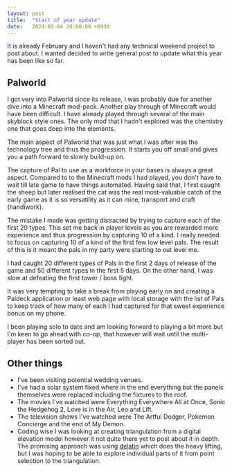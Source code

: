 ```yaml
---
layout: post
title:  "Start of year update"
date:   2024-02-04 20:00:00 +0930
---
```

It is already February and I haven't had any technical weekend project to post
about. I wanted decided to write general post to update what this year has been
like so far.


## Palworld

I got very into Palworld since its release, I was probably due for another dive
into a Minecraft mod-pack. Another play through of Minecraft would have been
difficult. I have already played through several of the main skyblock style
ones. The only mod that I hadn't explored was  the chemistry one that goes deep
into the elements.

The main aspect of Palworld that was just what I was after was the technology
tree and thus the progression. It starts you off small and gives you a path
forward to slowly build-up on.

The capture of Pal to use as a workforce in your bases is always a great
aspect. Compared to to the Minecraft mods I had played, you don't have to wait
till late game to have things automated. Having said that, I first caught the
sheep but later realised the cat was the real most-valuable catch of the early
game as it is so versatility as it can mine, transport and craft (handiwork).

The mistake I made was getting distracted by trying to capture each of the
first 20 types. This set me back in player levels as you are rewarded more
experience and thus progression by capturing 10 of a kind. I really needed to
focus on capturing 10 of a kind of the first few low level pals. The result of
this is it meant the pals in my party were starting to out level me.

I had caught 20 different types of Pals in the first 2 days of release of the
game and 50 different types in the first 5 days. On the other hand, I was slow
at defeating the first tower / boss fight.

It was very tempting to take a break from playing early on and creating a
Paldeck application or least web page with local storage with the list of Pals
to keep track of how many of each I had captured for that sweet experience
bonus on my phone.

I been playing solo to date and am looking forward to playing a bit more but
I'm keen to go ahead with co-op, that however will wait until the multi-player
has been sorted out.

## Other things

* I've been visiting potential wedding venues.
* I've had a solar system fixed where in the end everything but the panels
  themselves were replaced including the fixtures to the roof.
* The movies I've watched were Everything Everywhere All at Once, Sonic the
  Hedgehog 2, Love is in the Air, Leo and Lift.
* The television shows I've watched were The Artful Dodger, Pokemon Concierge
  and the end of My Demon.
* Coding wise I was looking at creating triangulation from a digital elevation
  model however it not quite there yet to post about it in depth. The promising
  approach was using [delatin][0] which does the heavy lifting, but I was
  hoping to be able to explore individual parts of it from point selection to
  the triangulation.

[0]: https://pypi.org/project/pydelatin/